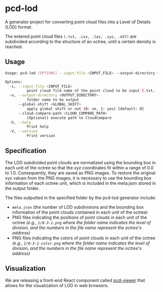 # pcd-lod

A generator project for converting point cloud files into a Level of Details (LOD) format.

The entered point cloud files `(.txt, .csv, .las, .xyz, .e57)` are subdivided according to the structure of an octree, until a certain density is reached.

## Usage

```bash
Usage: pcd-lod [OPTIONS] --input-file <INPUT_FILE> --output-directory <OUTPUT_DIRECTORY>

Options:
  -i, --input-file <INPUT_FILE>
          point cloud file name of the point cloud to be input (.txt, .csv, .las, .xyz, .e57 supported)
  -o, --output-directory <OUTPUT_DIRECTORY>
          folder name to be output
      --global-shift <GLOBAL_SHIFT>
          apply global shift or not (0: no, 1: yes) [default: 0]
      --cloud-compare-path <CLOUD_COMPARE_PATH>
          (Optional) execute path to CloudCompare
  -h, --help
          Print help
  -V, --version
          Print version
```

## Specification

The LOD subdivided point clouds are normalized using the bounding box in each unit of the octree so that the xyz coordinates fit within a range of 0.0 to 1.0.
Consequently, they are saved as PNG images.
To restore the original xyz values from the PNG images, it is necessary to use the bounding box information of each octree unit, which is included in the meta.json stored in the output folder.

The files outputted in the specified folder by the pcd-lod generator include:

- `meta.json` (the number of LOD subdivisions and the bounding box information of the point clouds contained in each unit of the octree)
- PNG files indicating the positions of point clouds in each unit of the octree _(e.g., `1/0-3-1.png` where the folder name indicates the level of division, and the numbers in the file name represent the octree's address)_
- PNG files indicating the colors of point clouds in each unit of the octree _(e.g., `1/0-3-1-color.png` where the folder name indicates the level of division, and the numbers in the file name represent the octree's address)_

## Visualization

We are releasing a front-end React component called [pcd-viewer](https://github.com/AMDlab/rcde-viewer) that allows for the visualization of LOD in web browsers.